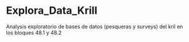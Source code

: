 # Explora_Data_Krill
Analysis exploratorio de bases de datos (pesqueras y surveys) del kril en los bloques 48.1 y 48.2

